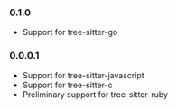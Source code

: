 ### 0.1.0

* Support for tree-sitter-go

### 0.0.0.1
* Support for tree-sitter-javascript
* Support for tree-sitter-c
* Preliminary support for tree-sitter-ruby
